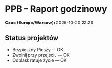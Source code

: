 # PPB – Raport godzinowy
**Czas (Europe/Warsaw):** 2025-10-20 22:26

## Status projektów
- Bezpieczny Pieszy — OK
- Zwolnij przy przejściu — OK
- Odblask ratuje życie — OK

